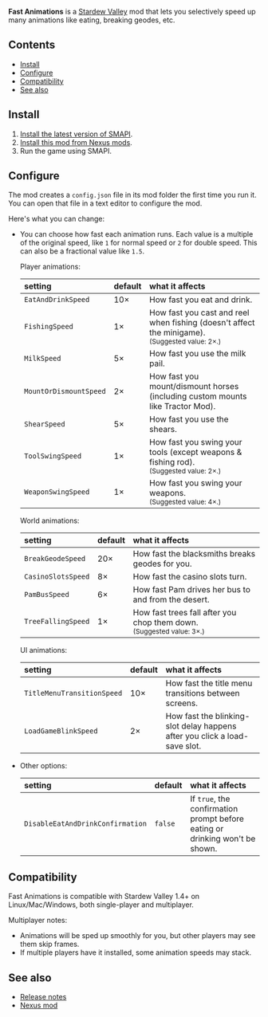 **Fast Animations** is a [Stardew Valley](http://stardewvalley.net/) mod that lets you selectively
speed up many animations like eating, breaking geodes, etc.

## Contents
* [Install](#install)
* [Configure](#configure)
* [Compatibility](#compatibility)
* [See also](#see-also)

## Install
1. [Install the latest version of SMAPI](https://smapi.io/).
2. [Install this mod from Nexus mods](http://www.nexusmods.com/stardewvalley/mods/1089/).
3. Run the game using SMAPI.

## Configure
The mod creates a `config.json` file in its mod folder the first time you run it. You can open that
file in a text editor to configure the mod.

Here's what you can change:

* You can choose how fast each animation runs. Each value is a multiple of the original speed, like
  `1` for normal speed or `2` for double speed. This can also be a fractional value like `1.5`.

  Player animations:

  setting              | default | what it affects
  :------------------- | :------ | :------------------
  `EatAndDrinkSpeed`   | 10×     | How fast you eat and drink.
  `FishingSpeed`       | 1×      | How fast you cast and reel when fishing (doesn't affect the minigame).<br /><small>(Suggested value: 2×.)</small>
  `MilkSpeed`          | 5×      | How fast you use the milk pail.
  `MountOrDismountSpeed` | 2×    | How fast you mount/dismount horses (including custom mounts like Tractor Mod).
  `ShearSpeed`         | 5×      | How fast you use the shears.
  `ToolSwingSpeed`     | 1×      | How fast you swing your tools (except weapons & fishing rod).<br /><small>(Suggested value: 2×.)</small>
  `WeaponSwingSpeed`   | 1×      | How fast you swing your weapons.<br /><small>(Suggested value: 4×.)</small>

  World animations:

  setting              | default | what it affects
  :------------------- | :------ | :------------------
  `BreakGeodeSpeed`    | 20×     | How fast the blacksmiths breaks geodes for you.
  `CasinoSlotsSpeed`   | 8×      | How fast the casino slots turn.
  `PamBusSpeed`        | 6×      | How fast Pam drives her bus to and from the desert.
  `TreeFallingSpeed`   | 1×      | How fast trees fall after you chop them down.<br /><small>(Suggested value: 3×.)</small>

  UI animations:

  setting              | default | what it affects
  :------------------- | :------ | :------------------
  `TitleMenuTransitionSpeed` | 10× | How fast the title menu transitions between screens.
  `LoadGameBlinkSpeed` | 2×      | How fast the blinking-slot delay happens after you click a load-save slot.

* Other options:

  setting              | default | what it affects
  :------------------- | :------ | :------------------
  `DisableEatAndDrinkConfirmation` | `false` | If `true`, the confirmation prompt before eating or drinking won't be shown.

## Compatibility
Fast Animations is compatible with Stardew Valley 1.4+ on Linux/Mac/Windows, both single-player and
multiplayer.

Multiplayer notes:
* Animations will be sped up smoothly for you, but other players may see them skip frames.
* If multiple players have it installed, some animation speeds may stack.

## See also
* [Release notes](release-notes.md)
* [Nexus mod](http://www.nexusmods.com/stardewvalley/mods/1089/)

